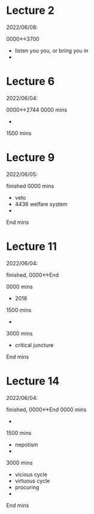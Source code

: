 # Lecture 2

2022/06/08:

0000<->3700

- listen you you, or bring you in
- 

# Lecture 6

2022/06/04:

0000<->2744
0000 mins

- 

1500 mins

# Lecture 9

2022/06/05:

finished
0000 mins

- veto
- 4436 welfare system
- 

End mins

# Lecture 11

2022/06/04:

finished,
0000<->End

0000 mins

- 2018 

1500 mins

- 

3000 mins

- critical juncture

End mins

# Lecture 14

2022/06/04:

finished,
0000<->End
0000 mins

- 

1500 mins

- nepotism
- 

3000 mins

- vicious cycle
- virtuous cycle
- procuring
- 

End mins
